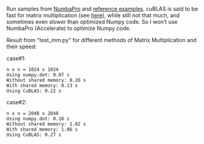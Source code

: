 Run samples from [NumbaPro](https://docs.continuum.io/numbapro/index-archived) and [reference examples](https://github.com/ContinuumIO/numbapro-examples). cuBLAS is said to be fast for matrix multiplication (see [here](https://github.com/ContinuumIO/numbapro-examples/tree/master/cublas)), while still not that much, and sometimes even slower than optimized Numpy code. So I won't use NumbaPro (Accelerate) to optimize Numpy code.

Result from "test\_mm.py" for different methods of Matrix Multiplication and their speed:

case#1:
```
n x n = 1024 x 1024
Using numpy.dot: 0.07 s
Without shared memory: 0.26 s
With shared memory: 0.13 s
Using CuBLAS: 0.22 s

```

case#2:
```
n x n = 2048 x 2048
Using numpy.dot: 0.16 s
Without shared memory: 1.82 s
With shared memory: 1.06 s
Using CuBLAS: 0.27 s
```
